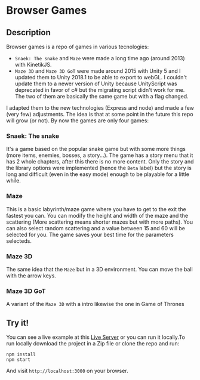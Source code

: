 # Browser Games

## Description

Browser games is a repo of games in various tecnologies:

- `Snaek: The snake` and `Maze` were made a long time ago (around 2013) with KinetikJS.
- `Maze 3D` and `Maze 3D GoT` were made around 2015 with Unity 5 and I updated them to Unity 2018.1 to be able to export to webGL. I couldn't update them to a newer version of Unity because UnityScript was deprecated in favor of c# but the migrating script didn't work for me. The two of them are basically the same game but with a flag changed.

I adapted them to the new technologies (Express and node) and made a few (very few) adjustments. The idea is that at some point in the future this repo will grow (or not). By now the games are only four games:

### Snaek: The snake

It's a game based on the popular snake game but with some more things (more items, enemies, bosses, a story...). The game has a story menu that it has 2 whole chapters, after this there is no more content. Only the story and the library options were implemented (hence the `Beta` label) but the story is long and difficult (even in the easy mode) enough to be playable for a little while.

### Maze

This is a basic labyrinth/maze game where you have to get to the exit the fastest you can. You can modify the height and width of the maze and the scattering (More scattering means shorter mazes but with more paths). You can also select random scattering and a value between 15 and 60 will be selected for you. The game saves your best time for the parameters selecteds.

### Maze 3D

The same idea that the `Maze` but in a 3D environment. You can move the ball with the arrow keys.

### Maze 3D GoT

A variant of the `Maze 3D` with a intro likewise the one in Game of Thrones

## Try it!

You can see a live example at this [Live Server](https://browser-games.onrender.com/) or you can run it locally.To run locally download the project in a Zip file or clone the repo and run:

```
npm install
npm start
```

And visit `http://localhost:3000` on your browser.
